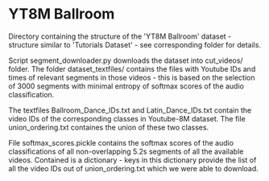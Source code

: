 # YT8M Ballroom
Directory containing the structure of the 'YT8M Ballroom' dataset - structure similar to 'Tutorials Dataset' - see corresponding folder for details.

Script segment_downloader.py downloads the dataset into cut_videos/ folder. The folder dataset_textfiles/ contains the files with Youtube IDs and times of relevant segments in those videos - this is based on the selection of 3000 segments with minimal entropy of softmax scores of the audio classification.

The textfiles Ballroom_Dance_IDs.txt and Latin_Dance_IDs.txt contain the video IDs of the corresponding classes in Youtube-8M dataset. The file union_ordering.txt containes the union of these two classes.

File softmax_scores.pickle contains the softmax scores of the audio classifications of all non-overlapping 5.2s segments of all the available videos. Contained is a dictionary - keys in this dictionary provide the list of all the video IDs out of union_ordering.txt which we were able to download.
